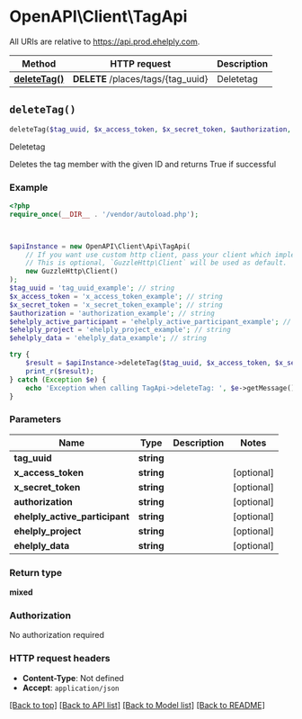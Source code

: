# OpenAPI\Client\TagApi

All URIs are relative to https://api.prod.ehelply.com.

Method | HTTP request | Description
------------- | ------------- | -------------
[**deleteTag()**](TagApi.md#deleteTag) | **DELETE** /places/tags/{tag_uuid} | Deletetag


## `deleteTag()`

```php
deleteTag($tag_uuid, $x_access_token, $x_secret_token, $authorization, $ehelply_active_participant, $ehelply_project, $ehelply_data): mixed
```

Deletetag

Deletes the tag member with the given ID and returns True if successful

### Example

```php
<?php
require_once(__DIR__ . '/vendor/autoload.php');



$apiInstance = new OpenAPI\Client\Api\TagApi(
    // If you want use custom http client, pass your client which implements `GuzzleHttp\ClientInterface`.
    // This is optional, `GuzzleHttp\Client` will be used as default.
    new GuzzleHttp\Client()
);
$tag_uuid = 'tag_uuid_example'; // string
$x_access_token = 'x_access_token_example'; // string
$x_secret_token = 'x_secret_token_example'; // string
$authorization = 'authorization_example'; // string
$ehelply_active_participant = 'ehelply_active_participant_example'; // string
$ehelply_project = 'ehelply_project_example'; // string
$ehelply_data = 'ehelply_data_example'; // string

try {
    $result = $apiInstance->deleteTag($tag_uuid, $x_access_token, $x_secret_token, $authorization, $ehelply_active_participant, $ehelply_project, $ehelply_data);
    print_r($result);
} catch (Exception $e) {
    echo 'Exception when calling TagApi->deleteTag: ', $e->getMessage(), PHP_EOL;
}
```

### Parameters

Name | Type | Description  | Notes
------------- | ------------- | ------------- | -------------
 **tag_uuid** | **string**|  |
 **x_access_token** | **string**|  | [optional]
 **x_secret_token** | **string**|  | [optional]
 **authorization** | **string**|  | [optional]
 **ehelply_active_participant** | **string**|  | [optional]
 **ehelply_project** | **string**|  | [optional]
 **ehelply_data** | **string**|  | [optional]

### Return type

**mixed**

### Authorization

No authorization required

### HTTP request headers

- **Content-Type**: Not defined
- **Accept**: `application/json`

[[Back to top]](#) [[Back to API list]](../../README.md#endpoints)
[[Back to Model list]](../../README.md#models)
[[Back to README]](../../README.md)
